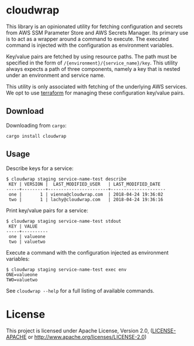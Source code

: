 # cloudwrap

This library is an opinionated utility for fetching configuration and secrets from
AWS SSM Parameter Store and AWS Secrets Manager. Its primary use is to act as a wrapper
around a command to execute. The executed command is injected with the configuration as
environment variables.

Key/value pairs are fetched by using resource paths. The path must be specified in the form of
`/{environment}/{service_name}/key`. This utility always expects a path of three components,
namely a key that is nested under an environment and service name.

This utility is only associated with fetching of the underlying AWS services. We opt to use
[terraform](https://www.terraform.io/) for managing these configuration key/value pairs.

## Download

Downloading from `cargo`:

```
cargo install cloudwrap
```

## Usage

Describe keys for a service:

```
$ cloudwrap staging service-name-test describe
 KEY | VERSION |  LAST_MODIFIED_USER   | LAST_MODIFIED_DATE
-----+---------+-----------------------+---------------------
 one |       1 | vienna@cloudwrap.com  | 2018-04-24 19:36:02
 two |       1 | lachy@cloudwrap.com   | 2018-04-24 19:36:16
```

Print key/value pairs for a service:

```
$ cloudwrap staging service-name-test stdout
 KEY | VALUE
-----+----------
 one | valueone
 two | valuetwo

```

Execute a command with the configuration injected as environment variables:

```
$ cloudwrap staging service-name-test exec env
ONE=valueone
TWO=valuetwo
```

See `cloudwrap --help` for a full listing of available commands.

# License

This project is licensed under Apache License, Version 2.0, ([LICENSE-APACHE](LICENSE-APACHE) or
   http://www.apache.org/licenses/LICENSE-2.0)
